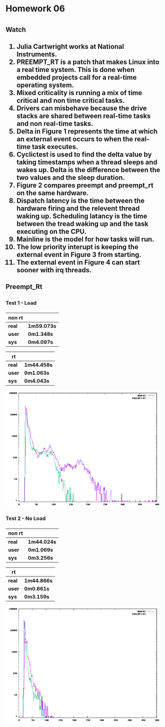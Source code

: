 <h1>Homework 06<h1>

<h2>Watch<h2>

1. Julia Cartwright works at National Instruments. 
2. PREEMPT_RT is a patch that makes Linux into a real time system. This is done when embedded projects call for a real-time operating system.
3. Mixed criticality is running a mix of time critical and non time critical tasks.
4. Drivers can misbehave because the drive stacks are shared between real-time tasks and non real-time tasks.
5. Delta in Figure 1 represents the time at which an external event occurs to when the real-time task executes.
6. Cyclictest is used to find the delta value by taking timestamps when a thread sleeps and wakes up. Delta is the difference between the two values and the sleep duration.  
7. Figure 2 compares preempt and preempt_rt on the same hardware.
8. Dispatch latency is the time between the hardware firing and the relevent thread waking up. Scheduling latancy is the time between the tread waking up and the task executing on the CPU. 
9. Mainline is the model for how tasks will run.
10. The low priority interupt is keeping the external event in Figure 3 from starting.
11. The external event in Figure 4 can start sooner with irq threads.

<h2>Preempt_Rt<h2>

<h3>Test 1 - Load<h3>

| non rt |         |
|------|-----------|
| real | 1m59.073s |
| user | 0m1.348s  |
| sys  | 0m4.097s  |

| rt |             |
|------|-----------|
| real | 1m44.458s |
| user | 0m1.063s  |
| sys  | 0m4.043s  |

![Test With Load](cyclictest.png)

<h3>Test 2 - No Load<h3>

| non rt |         |
|------|-----------|
| real | 1m44.024s |
| user | 0m1.069s  |
| sys  | 0m3.256s  |

| rt |             |
|------|-----------|
| real | 1m44.866s |
| user | 0m0.861s  |
| sys  | 0m3.159s  |


![Test With No Load](cyclictest2.png)
